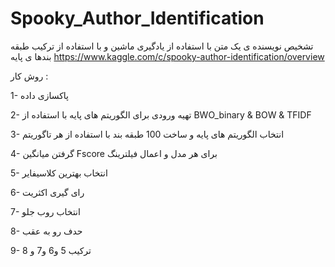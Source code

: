 # Spooky_Author_Identification
تشخیص نویسنده ی یک متن با استفاده از یادگیری ماشین و با استفاده از  ترکیب طبقه بندها ی پایه
https://www.kaggle.com/c/spooky-author-identification/overview 





روش کار :


1- پاکسازی داده 


2- تهیه ورودی برای الگوریتم های پایه با استفاده از BWO_binary & BOW & TFIDF


3- انتخاب الگوریتم های  پایه و ساخت 100 طبقه بند با استفاده از هر تاگوریتم	


4- گرفتن میانگین Fscore برای هر مدل و اعمال فیلترینگ


5- انتخاب بهترین کلاسیفایر 


6- رای گیری اکثریت 


7- انتخاب روب جلو


8- حدف رو به عقب 


9- ترکیب  5 و6 و7 و 8

